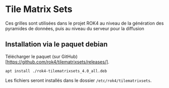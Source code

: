 # Tile Matrix Sets

Ces grilles sont utilisées dans le projet ROK4 au niveau de la génération des pyramides de données, puis au niveau du serveur pour la diffusion

## Installation via le paquet debian

Télécharger le paquet (sur GitHub)[https://github.com/rok4/tilematrixsets/releases/].

```
apt install ./rok4-tilematrixsets_4.0_all.deb
```

Les fichiers seront installés dans le dossier `/etc/rok4/tilematrixsets`.
